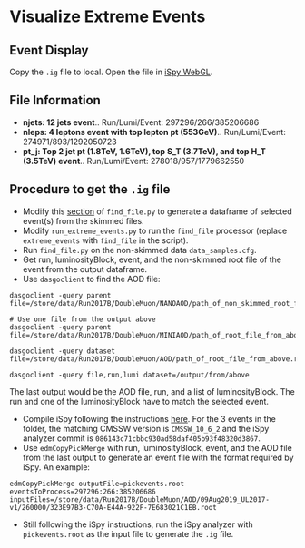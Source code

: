# Visualize Extreme Events

## Event Display

Copy the `.ig` file to local. Open the file in [iSpy WebGL](https://ispy-webgl.web.cern.ch/).

## File Information

* **njets: 12 jets event**..
Run/Lumi/Event: 297296/266/385206686
* **nleps: 4 leptons event with top lepton pt (553GeV)**..
Run/Lumi/Event: 274971/893/1292050723
* **pt_j: Top 2 jet pt (1.8TeV, 1.6TeV), top S_T (3.7TeV), and top H_T (3.5TeV) event**..
Run/Lumi/Event: 278018/957/1779662550

## Procedure to get the `.ig` file

* Modify this [section](https://github.com/xinyuewu21/topcoffea/blob/9ac14eaa057b225e061558597517ea93cd0f3532/analysis/extreme_events_study/visualization/find_file.py#L67-L74) of `find_file.py` to generate a dataframe of selected event(s) from the skimmed files.
* Modify `run_extreme_events.py` to run the `find_file` processor (replace `extreme_events` with `find_file` in the script). 
* Run `find_file.py` on the non-skimmed data `data_samples.cfg`.
* Get run, luminosityBlock, event, and the non-skimmed root file of the event from the output dataframe.
* Use `dasgoclient` to find the AOD file:

```
dasgoclient -query parent file=/store/data/Run2017B/DoubleMuon/NANOAOD/path_of_non_skimmed_root_file.root

# Use one file from the output above
dasgoclient -query parent file=/store/data/Run2017B/DoubleMuon/MINIAOD/path_of_root_file_from_above.root

dasgoclient -query dataset file=/store/data/Run2017B/DoubleMuon/AOD/path_of_root_file_from_above.root

dasgoclient -query file,run,lumi dataset=/output/from/above
```

The last output would be the AOD file, run, and a list of luminosityBlock. The run and one of the luminosityBlock have to match the selected event.
* Compile iSpy following the instructions [here](https://github.com/cms-outreach/ispy-analyzers). For the 3 events in the folder, the matching CMSSW version is `CMSSW_10_6_2` and the iSpy analyzer commit is `086143c71cbbc930ad58daf405b93f48320d3867`.
* Use `edmCopyPickMerge` with run, luminosityBlock, event, and the AOD file from the last output to generate an event file with the format required by iSpy. An example:

```
edmCopyPickMerge outputFile=pickevents.root   eventsToProcess=297296:266:385206686   inputFiles=/store/data/Run2017B/DoubleMuon/AOD/09Aug2019_UL2017-v1/260000/323E97B3-C70A-E44A-922F-7E683021C1EB.root
```

* Still following the iSpy instructions, run the iSpy analyzer with `pickevents.root` as the input file to generate the `.ig` file.

